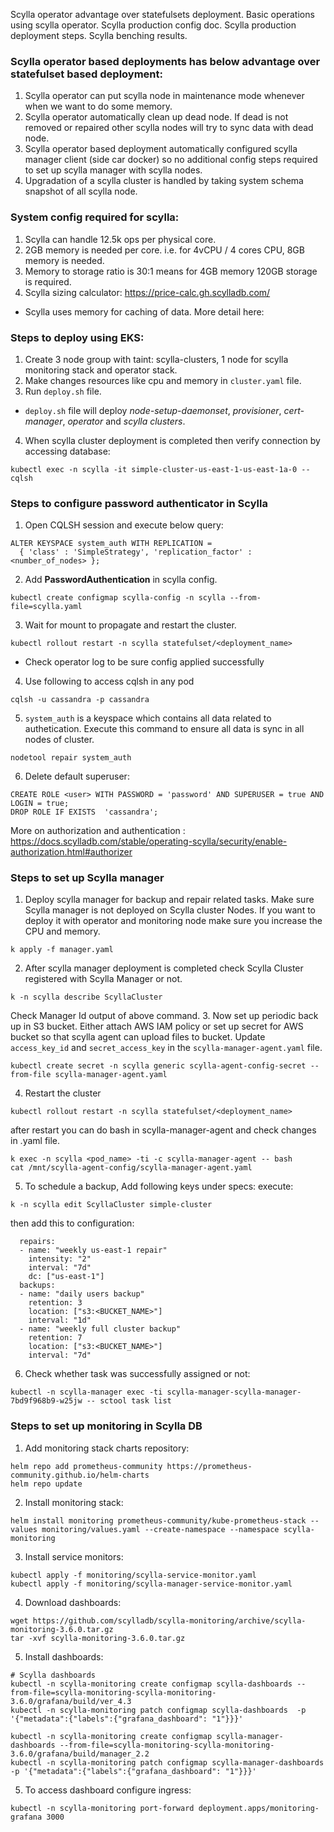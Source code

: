 Scylla operator advantage over statefulsets deployment.
Basic operations using scylla operator.
Scylla production config doc.
Scylla production deployment steps.
Scylla benching results.

### Scylla operator based deployments has below advantage over statefulset based deployment:
1. Scylla operator can put scylla node in maintenance mode whenever when we want to do some memory.
2. Scylla operator automatically clean up dead node. If dead is not removed or repaired other scylla nodes will try to sync data with dead node.
3. Scylla operator based deployment automatically configured scylla manager client (side car docker) so no additional config steps required to set up scylla manager with scylla nodes.
4. Upgradation of a scylla cluster is handled by taking system schema snapshot of all scylla node.

### System config required for scylla:
1. Scylla can handle 12.5k ops per physical core.
2. 2GB memory is needed per core. i.e. for 4vCPU / 4 cores CPU, 8GB memory is needed. 
3. Memory to storage ratio is 30:1 means for 4GB memory 120GB storage is required.
4. Scylla sizing calculator: https://price-calc.gh.scylladb.com/
* Scylla uses memory for caching of data. More detail here: 

### Steps to deploy using EKS:
1. Create 3 node group with taint: scylla-clusters, 1 node for scylla monitoring stack and operator stack.
2. Make changes resources like cpu and memory in `cluster.yaml` file.
3. Run `deploy.sh` file.
* `deploy.sh` file will deploy *node-setup-daemonset*, *provisioner*, *cert-manager*, *operator* and *scylla clusters*.
4. When scylla cluster deployment is completed then verify connection by accessing database:
```
kubectl exec -n scylla -it simple-cluster-us-east-1-us-east-1a-0 -- cqlsh
```

### Steps to configure password authenticator in Scylla
1. Open CQLSH session and execute below query:
```
ALTER KEYSPACE system_auth WITH REPLICATION =
  { 'class' : 'SimpleStrategy', 'replication_factor' : <number_of_nodes> };
```
2. Add **PasswordAuthentication** in scylla config.
```
kubectl create configmap scylla-config -n scylla --from-file=scylla.yaml
```
3. Wait for mount to propagate and restart the cluster.
```
kubectl rollout restart -n scylla statefulset/<deployment_name>
```
* Check operator log to be sure config applied successfully
4. Use following to access cqlsh in any pod
```
cqlsh -u cassandra -p cassandra
```
5. `system_auth` is a keyspace which contains all data related to authetication. Execute this command to ensure all data is sync in all nodes of cluster.
```
nodetool repair system_auth
```
6. Delete default superuser:
```
CREATE ROLE <user> WITH PASSWORD = 'password' AND SUPERUSER = true AND LOGIN = true;
DROP ROLE IF EXISTS  'cassandra';
```
More on authorization and authentication :
https://docs.scylladb.com/stable/operating-scylla/security/enable-authorization.html#authorizer


### Steps to set up Scylla manager
1. Deploy scylla manager for backup and repair related tasks. Make sure Scylla manager is not deployed on Scylla cluster Nodes. If you want to deploy it with operator and monitoring node make sure you increase the CPU and memory.
```
k apply -f manager.yaml
```
2. After scylla manager deployment is completed check Scylla Cluster registered with Scylla Manager or not.
```
k -n scylla describe ScyllaCluster
```
Check Manager Id output of above command.
3. Now set up periodic back up in S3 bucket. Either attach AWS IAM policy or set up secret for AWS bucket so that scylla agent can upload files to bucket. Update `access_key_id` and `secret_access_key` in the `scylla-manager-agent.yaml` file.
```
kubectl create secret -n scylla generic scylla-agent-config-secret --from-file scylla-manager-agent.yaml
```
4. Restart the cluster
```
kubectl rollout restart -n scylla statefulset/<deployment_name>
```
after restart you can do bash in scylla-manager-agent and check changes in .yaml file.
```
k exec -n scylla <pod_name> -ti -c scylla-manager-agent -- bash 
cat /mnt/scylla-agent-config/scylla-manager-agent.yaml
```
5. To schedule a backup, Add following keys under specs:
execute:
```
k -n scylla edit ScyllaCluster simple-cluster
```
then add this to configuration:
```
  repairs:
  - name: "weekly us-east-1 repair"
    intensity: "2"
    interval: "7d"
    dc: ["us-east-1"]
  backups:
  - name: "daily users backup"
    retention: 3
    location: ["s3:<BUCKET_NAME>"]
    interval: "1d"
  - name: "weekly full cluster backup"
    retention: 7
    location: ["s3:<BUCKET_NAME>"]
    interval: "7d"
```
6. Check whether task was successfully assigned or not:
```
kubectl -n scylla-manager exec -ti scylla-manager-scylla-manager-7bd9f968b9-w25jw -- sctool task list
```

### Steps to set up monitoring in Scylla DB
1. Add monitoring stack charts repository:
```
helm repo add prometheus-community https://prometheus-community.github.io/helm-charts
helm repo update
```
2. Install monitoring stack:
```
helm install monitoring prometheus-community/kube-prometheus-stack --values monitoring/values.yaml --create-namespace --namespace scylla-monitoring
```
3. Install service monitors:
```
kubectl apply -f monitoring/scylla-service-monitor.yaml
kubectl apply -f monitoring/scylla-manager-service-monitor.yaml
```
4. Download dashboards:
```
wget https://github.com/scylladb/scylla-monitoring/archive/scylla-monitoring-3.6.0.tar.gz
tar -xvf scylla-monitoring-3.6.0.tar.gz
```
5. Install dashboards:
```
# Scylla dashboards
kubectl -n scylla-monitoring create configmap scylla-dashboards --from-file=scylla-monitoring-scylla-monitoring-3.6.0/grafana/build/ver_4.3
kubectl -n scylla-monitoring patch configmap scylla-dashboards  -p '{"metadata":{"labels":{"grafana_dashboard": "1"}}}'

kubectl -n scylla-monitoring create configmap scylla-manager-dashboards --from-file=scylla-monitoring-scylla-monitoring-3.6.0/grafana/build/manager_2.2
kubectl -n scylla-monitoring patch configmap scylla-manager-dashboards  -p '{"metadata":{"labels":{"grafana_dashboard": "1"}}}'
```
5. To access dashboard configure ingress:
```
kubectl -n scylla-monitoring port-forward deployment.apps/monitoring-grafana 3000
```

